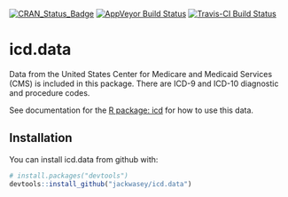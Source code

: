 
<!-- rmarkdown::render("README.Rmd") -->
<!-- README.md is generated from README.Rmd. Please edit that file -->
[![CRAN\_Status\_Badge](http://www.r-pkg.org/badges/version/icd.data)](https://cran.r-project.org/package=icd.data) [![AppVeyor Build Status](https://ci.appveyor.com/api/projects/status/github/jackwasey/icd.data?branch=master&svg=true)](https://ci.appveyor.com/project/jackwasey/icd.data) [![Travis-CI Build Status](https://travis-ci.org/jackwasey/icd.data.svg?branch=master)](https://travis-ci.org/jackwasey/icd.data)

icd.data
========

Data from the United States Center for Medicare and Medicaid Services (CMS) is included in this package. There are ICD-9 and ICD-10 diagnostic and procedure codes.

See documentation for the [R package: icd](https://jackwasey.github.io/icd/) for how to use this data.

Installation
------------

You can install icd.data from github with:

``` r
# install.packages("devtools")
devtools::install_github("jackwasey/icd.data")
```

